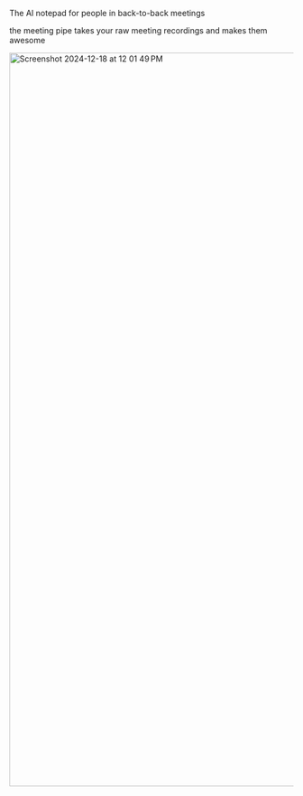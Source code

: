 
The AI notepad for people in back-to-back meetings

the meeting pipe takes your raw meeting recordings and makes them awesome

<img width="1299" alt="Screenshot 2024-12-18 at 12 01 49 PM" src="https://github.com/user-attachments/assets/be3565c4-8836-4764-bf4b-2d97717c5e6e" />




